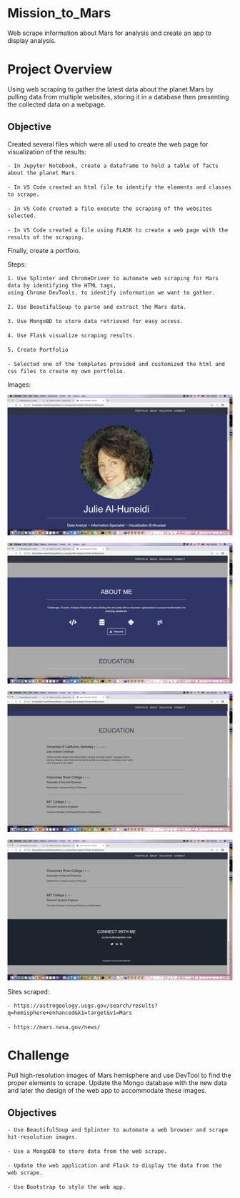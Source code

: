 # Mission_to_Mars
Web scrape information about Mars for analysis and create an app to display analysis.

# Project Overview
Using web scraping to gather the latest data about the planet Mars by pulling data from multiple websites, storing it in a database then presenting the collected data on a webpage.


## Objective

Created several files which were all used to create the web page for visualization of the results:

	- In Jupyter Notebook, create a dataframe to hold a table of facts about the planet Mars.
	
	- In VS Code created an html file to identify the elements and classes to scrape.
	
	- In VS Code created a file execute the scraping of the websites selected.
	
	- In VS Code created a file using FLASK to create a web page with the results of the scraping.
	
Finally, create a portfoio.

Steps:

	1. Use Splinter and ChromeDriver to automate web scraping for Mars data by identifying the HTML tags, 
	using Chrome DevTools, to identify information we want to gather.
	
	2. Use BeautifulSoup to parse and extract the Mars data. 
	
	3. Use MongoBD to store data retrieved for easy access.
	
	4. Use Flask visualize scraping results.
	
	5. Create Portfolio
	
	- Selected one of the templates provided and customized the html and css files to create my own portfolio.
	
	
  Images:
  
  ![alt_text](https://github.com/Al-Huneidi/Mission_to_Mars/blob/master/screenshots/Portfolio_1.png)
  
  ![alt_text](https://github.com/Al-Huneidi/Mission_to_Mars/blob/master/screenshots/Portfolio_2.png)
  
  ![alt_text](https://github.com/Al-Huneidi/Mission_to_Mars/blob/master/screenshots/Portfolio_3.png)
  
  ![alt_text](https://github.com/Al-Huneidi/Mission_to_Mars/blob/master/screenshots/Portfolio_4.png)


Sites scraped:

	- https://astrogeology.usgs.gov/search/results?q=hemisphere+enhanced&k1=target&v1=Mars

	- https://mars.nasa.gov/news/
	

# Challenge
Pull high-resolution images of Mars hemisphere and use DevTool to find the proper elements to scrape.  Update the Mongo database with the new data and later the design of the web app to accommodate these images.

## Objectives

	- Use BeautifulSoup and Splinter to automate a web browser and scrape hit-resolution images.

	- Use a MongoDB to store data from the web scrape.

	- Update the web application and Flask to display the data from the web scrape.

	- Use Bootstrap to style the web app.

